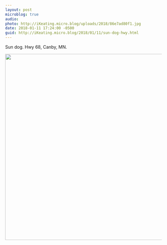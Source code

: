 ```yaml
---
layout: post
microblog: true
audio: 
photo: http://iKeating.micro.blog/uploads/2018/86e7ad80f1.jpg
date: 2018-01-11 17:24:00 -0500
guid: http://iKeating.micro.blog/2018/01/11/sun-dog-hwy.html
---
```

Sun dog.  Hwy 68, Canby, MN.

<img src="http://iKeating.micro.blog/uploads/2018/86e7ad80f1.jpg" width="600" height="599" />
